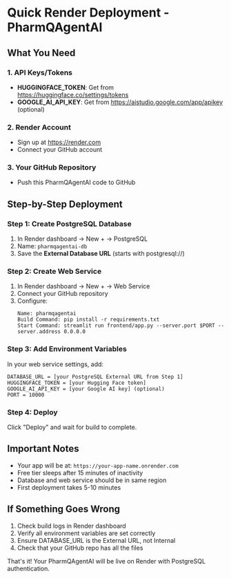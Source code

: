 # Quick Render Deployment - PharmQAgentAI

## What You Need

### 1. API Keys/Tokens
- **HUGGINGFACE_TOKEN**: Get from https://huggingface.co/settings/tokens
- **GOOGLE_AI_API_KEY**: Get from https://aistudio.google.com/app/apikey (optional)

### 2. Render Account
- Sign up at https://render.com
- Connect your GitHub account

### 3. Your GitHub Repository
- Push this PharmQAgentAI code to GitHub

## Step-by-Step Deployment

### Step 1: Create PostgreSQL Database
1. In Render dashboard → New + → PostgreSQL
2. Name: `pharmqagentai-db`
3. Save the **External Database URL** (starts with postgresql://)

### Step 2: Create Web Service
1. In Render dashboard → New + → Web Service
2. Connect your GitHub repository
3. Configure:
   ```
   Name: pharmqagentai
   Build Command: pip install -r requirements.txt
   Start Command: streamlit run frontend/app.py --server.port $PORT --server.address 0.0.0.0
   ```

### Step 3: Add Environment Variables
In your web service settings, add:
```
DATABASE_URL = [your PostgreSQL External URL from Step 1]
HUGGINGFACE_TOKEN = [your Hugging Face token]
GOOGLE_AI_API_KEY = [your Google AI key] (optional)
PORT = 10000
```

### Step 4: Deploy
Click "Deploy" and wait for build to complete.

## Important Notes
- Your app will be at: `https://your-app-name.onrender.com`
- Free tier sleeps after 15 minutes of inactivity
- Database and web service should be in same region
- First deployment takes 5-10 minutes

## If Something Goes Wrong
1. Check build logs in Render dashboard
2. Verify all environment variables are set correctly
3. Ensure DATABASE_URL is the External URL, not Internal
4. Check that your GitHub repo has all the files

That's it! Your PharmQAgentAI will be live on Render with PostgreSQL authentication.